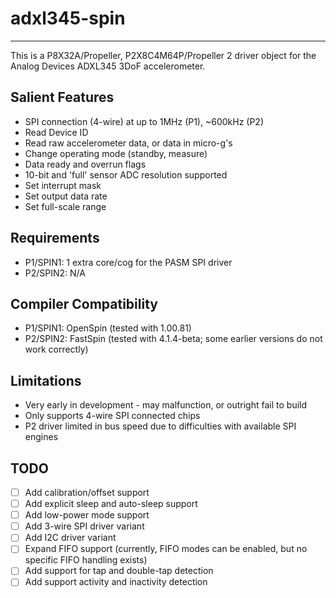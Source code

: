 # adxl345-spin 
--------------

This is a P8X32A/Propeller, P2X8C4M64P/Propeller 2 driver object for the Analog Devices ADXL345 3DoF accelerometer.

## Salient Features

* SPI connection (4-wire) at up to 1MHz (P1), ~600kHz (P2)
* Read Device ID
* Read raw accelerometer data, or data in micro-g's
* Change operating mode (standby, measure)
* Data ready and overrun flags
* 10-bit and 'full' sensor ADC resolution supported
* Set interrupt mask
* Set output data rate
* Set full-scale range

## Requirements

* P1/SPIN1: 1 extra core/cog for the PASM SPI driver
* P2/SPIN2: N/A

## Compiler Compatibility

* P1/SPIN1: OpenSpin (tested with 1.00.81)
* P2/SPIN2: FastSpin (tested with 4.1.4-beta; some earlier versions do not work correctly)

## Limitations

* Very early in development - may malfunction, or outright fail to build
* Only supports 4-wire SPI connected chips
* P2 driver limited in bus speed due to difficulties with available SPI engines

## TODO

- [ ] Add calibration/offset support
- [ ] Add explicit sleep and auto-sleep support
- [ ] Add low-power mode support
- [ ] Add 3-wire SPI driver variant
- [ ] Add I2C driver variant
- [ ] Expand FIFO support (currently, FIFO modes can be enabled, but no specific FIFO handling exists)
- [ ] Add support for tap and double-tap detection
- [ ] Add support activity and inactivity detection

